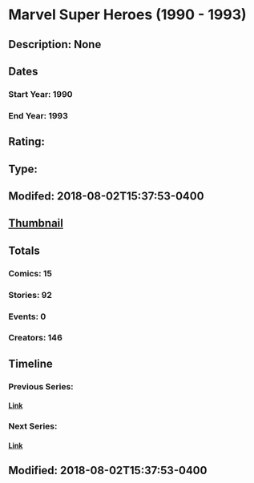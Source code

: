 # Marvel Super Heroes (1990 - 1993)
## Description: None
## Dates
### Start Year: 1990
### End Year: 1993
## Rating: 
## Type: 
## Modifed: 2018-08-02T15:37:53-0400
## [Thumbnail](http://i.annihil.us/u/prod/marvel/i/mg/9/c0/5b635d86c2eb8.jpg)
## Totals
### Comics: 15
### Stories: 92
### Events: 0
### Creators: 146
## Timeline
### Previous Series: 
#### [Link]()
### Next Series: 
#### [Link]()
## Modified: 2018-08-02T15:37:53-0400